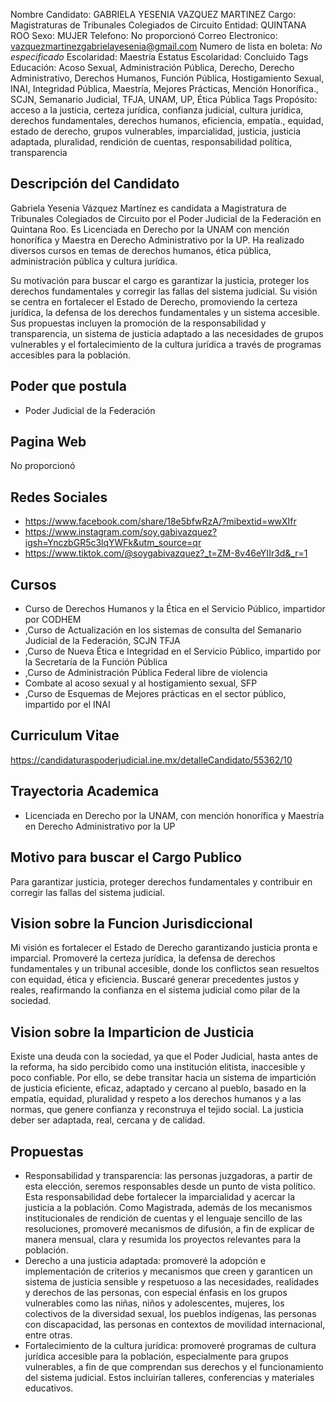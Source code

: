 Nombre Candidato: GABRIELA YESENIA VAZQUEZ MARTINEZ
Cargo: Magistraturas de Tribunales Colegiados de Circuito
Entidad: QUINTANA ROO
Sexo: MUJER
Telefono: No proporcionó
Correo Electronico: vazquezmartinezgabrielayesenia@gmail.com
Numero de lista en boleta: *No especificado*
Escolaridad: Maestría
Estatus Escolaridad: Concluido
Tags Educación: Acoso Sexual, Administración Pública, Derecho, Derecho Administrativo, Derechos Humanos, Función Pública, Hostigamiento Sexual, INAI, Integridad Pública, Maestría, Mejores Prácticas, Mención Honorífica., SCJN, Semanario Judicial, TFJA, UNAM, UP, Ética Pública
Tags Propósito: acceso a la justicia, certeza jurídica, confianza judicial, cultura jurídica, derechos fundamentales, derechos humanos, eficiencia, empatía., equidad, estado de derecho, grupos vulnerables, imparcialidad, justicia, justicia adaptada, pluralidad, rendición de cuentas, responsabilidad política, transparencia


## Descripción del Candidato 

Gabriela Yesenia Vázquez Martínez es candidata a Magistratura de Tribunales Colegiados de Circuito por el Poder Judicial de la Federación en Quintana Roo. Es Licenciada en Derecho por la UNAM con mención honorífica y Maestra en Derecho Administrativo por la UP. Ha realizado diversos cursos en temas de derechos humanos, ética pública, administración pública y cultura jurídica.

Su motivación para buscar el cargo es garantizar la justicia, proteger los derechos fundamentales y corregir las fallas del sistema judicial. Su visión se centra en fortalecer el Estado de Derecho, promoviendo la certeza jurídica, la defensa de los derechos fundamentales y un sistema accesible. Sus propuestas incluyen la promoción de la responsabilidad y transparencia, un sistema de justicia adaptado a las necesidades de grupos vulnerables y el fortalecimiento de la cultura jurídica a través de programas accesibles para la población.


## Poder que postula

- Poder Judicial de la Federación


## Pagina Web

No proporcionó


## Redes Sociales

- https://www.facebook.com/share/18e5bfwRzA/?mibextid=wwXIfr
- https://www.instagram.com/soy.gabivazquez?igsh=YnczbGR5c3lqYWFk&utm_source=qr
- https://www.tiktok.com/@soygabivazquez?_t=ZM-8v46eYIIr3d&_r=1


## Cursos

- Curso de Derechos Humanos y la Ética en el Servicio Público, impartidor por CODHEM
- ,Curso de Actualización en los sistemas de consulta del Semanario Judicial de la Federación, SCJN TFJA
- ,Curso de Nueva Ética e Integridad en el Servicio Público, impartido por la Secretaría de la Función Pública
- ,Curso de Administración Pública Federal libre de violencia
- Combate al acoso sexual y al hostigamiento sexual, SFP
- ,Curso de Esquemas de Mejores prácticas en el sector público, impartido por el INAI


## Curriculum Vitae

https://candidaturaspoderjudicial.ine.mx/detalleCandidato/55362/10


## Trayectoria Academica

- Licenciada en Derecho por la UNAM, con mención honorífica y Maestría en Derecho Administrativo por la UP


## Motivo para buscar el Cargo Publico

Para garantizar justicia, proteger derechos fundamentales y contribuir en corregir las fallas del sistema judicial.


## Vision sobre la Funcion Jurisdiccional

Mi visión es fortalecer el Estado de Derecho garantizando justicia pronta e imparcial. Promoveré la certeza jurídica, la defensa de derechos fundamentales y un tribunal accesible, donde los conflictos sean resueltos con equidad, ética y eficiencia. Buscaré generar precedentes justos y reales, reafirmando la confianza en el sistema judicial como pilar de la sociedad.


## Vision sobre la Imparticion de Justicia

Existe una deuda con la sociedad, ya que el Poder Judicial, hasta antes de la reforma, ha sido percibido como una institución elitista, inaccesible y poco confiable. Por ello, se debe transitar hacia un sistema de impartición de justicia eficiente, eficaz, adaptado y cercano al pueblo, basado en la empatía, equidad, pluralidad y respeto a los derechos humanos y a las normas, que genere confianza y reconstruya el tejido social. La justicia deber ser adaptada, real, cercana y de calidad.


## Propuestas

- Responsabilidad y transparencia: las personas juzgadoras, a partir de esta elección, seremos responsables desde un punto de vista político. Esta responsabilidad debe fortalecer la imparcialidad y acercar la justicia a la población. Como Magistrada, además de los mecanismos institucionales de rendición de cuentas y el lenguaje sencillo de las resoluciones, promoveré mecanismos de difusión, a fin de explicar de manera mensual, clara y resumida los proyectos relevantes para la población.
- Derecho a una justicia adaptada: promoveré la adopción e implementación de criterios y mecanismos que creen y garanticen un sistema de justicia sensible y respetuoso a las necesidades, realidades y derechos de las personas, con especial énfasis en los grupos vulnerables como las niñas, niños y adolescentes, mujeres, los colectivos de la diversidad sexual, los pueblos indígenas, las personas con discapacidad, las personas en contextos de movilidad internacional, entre otras.
- Fortalecimiento de la cultura jurídica: promoveré programas de cultura jurídica accesible para la población, especialmente para grupos vulnerables, a fin de que comprendan sus derechos y el funcionamiento del sistema judicial. Estos incluirían talleres, conferencias y materiales educativos.

